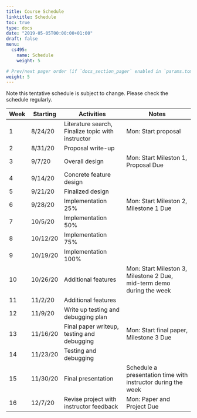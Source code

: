 ```yaml
---
title: Course Schedule
linktitle: Schedule
toc: true
type: docs
date: "2019-05-05T00:00:00+01:00"
draft: false
menu:
  cs495:
    name: Schedule
    weight: 5

# Prev/next pager order (if `docs_section_pager` enabled in `params.toml`)
weight: 5
---
```


Note this tentative schedule is subject to change. Please check the schedule regularly.

| Week | Starting | Activities                                        | Notes                                                                 |
| ---- | -------- | ------------------------------------------------- | --------------------------------------------------------------------- |
| 1    | 8/24/20  | Literature search, Finalize topic with instructor | Mon: Start proposal                                                   |
| 2    | 8/31/20  | Proposal write-up                                 |                                                                       |
| 3    | 9/7/20   | Overall design                                    | Mon: Start Mileston 1, Proposal Due                                   |
| 4    | 9/14/20  | Concrete feature design                           |                                                                       |
| 5    | 9/21/20  | Finalized design                                  |                                                                       |
| 6    | 9/28/20  | Implementation 25%                                | Mon: Start Mileston 2, Milestone 1 Due                                |
| 7    | 10/5/20  | Implementation 50%                                |                                                                       |
| 8    | 10/12/20 | Implementation 75%                                |                                                                       |
| 9    | 10/19/20 | Implementation 100%                               |                                                                       |
| 10   | 10/26/20 | Additional features                               | Mon: Start Mileston 3, Milestone 2 Due, mid-term demo during the week |
| 11   | 11/2/20  | Additional features                               |                                                                       |
| 12   | 11/9/20  | Write up testing and debugging plan               |                                                                       |
| 13   | 11/16/20 | Final paper writeup, testing and debugging        | Mon: Start final paper, Milestone 3 Due                               |
| 14   | 11/23/20 | Testing and debugging                             |                                                                       |
| 15   | 11/30/20 | Final presentation                                | Schedule a presentation time with instructor during the week          |
| 16   | 12/7/20  | Revise project with instructor feedback           | Mon: Paper and Project Due                                            |
